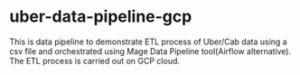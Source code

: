 # uber-data-pipeline-gcp
This is data pipeline to demonstrate ETL process of Uber/Cab data using a csv file and orchestrated using Mage Data Pipeline tool(Airflow alternative). The ETL process is carried out on GCP cloud.
